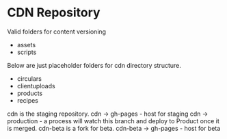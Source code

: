 CDN Repository
===============

Valid folders for content versioning
- assets
- scripts

Below are just placeholder folders for cdn directory structure.
- circulars
- clientuploads
- products
- recipes

cdn is the staging repository.
cdn -> gh-pages - host for staging
cdn -> production - a process will watch this branch and deploy to Product once it is merged.
cdn-beta is a fork for beta.
cdn-beta -> gh-pages - host for beta


